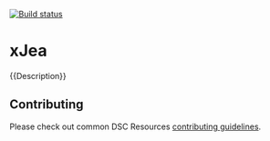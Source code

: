 [![Build status](https://ci.appveyor.com/api/projects/status/4jmq6scy093kf5hi/branch/master?svg=true)](https://ci.appveyor.com/project/PowerShell/xjea/branch/master)

# xJea

{{Description}}

## Contributing
Please check out common DSC Resources [contributing guidelines](https://github.com/PowerShell/DscResource.Kit/blob/master/CONTRIBUTING.md).
